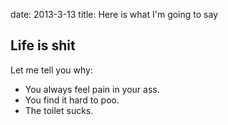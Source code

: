 date: 2013-3-13
title: Here is what I'm going to say

## Life is shit
Let me tell you why:

*  You always feel pain in your ass.
*  You find it hard to poo.
*  The toilet sucks.
